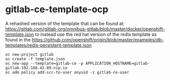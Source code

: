 # gitlab-ce-template-ocp

A rehashed version of the template that can be found at: https://gitlab.com/gitlab-org/omnibus-gitlab/blob/master/docker/openshift-template.json
to instead use the red hat version of the redis template as found in the https://github.com/openshift/origin/blob/master/examples/db-templates/redis-persistent-template.json


```
oc new-project gitlab
oc create -f template.json
oc new-app --template=gitlab-ce -p APPLICATION_HOSTNAME=gitlab-gitlab.192.168.42.89.nip.io
oc adm policy add-scc-to-user anyuid -z gitlab-ce-user
```